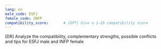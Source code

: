 ```yaml
---
lang: en
male_code: ESFJ
female_code: INFP
compatibility_score:       # [GPT] Give a 1–10 compatibility score
---
```


[DR] Analyze the compatibility, complementary strengths, possible conflicts and tips for ESFJ male and INFP female

